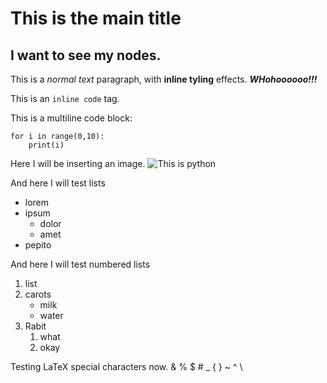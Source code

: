# This is the main title
## I want to see my nodes.
This is a *normal text* paragraph, with **inline tyling** effects.
***WHohoooooo!!!***

This is an ```inline code``` tag.

This is a multiline code block:
```
for i in range(0,10):
    print(i)
```

Here I will be inserting an image.
![This is python](http://animals.sandiegozoo.org/sites/default/files/2016-10/animals_hero_burmesepython.jpg)

And here I will test lists
- lorem
- ipsum
    - dolor
    - amet
- pepito

And here I will test numbered lists
1. list
1. carots
    - milk
    - water
1. Rabit
    1. what
    1. okay

Testing LaTeX special characters now.
& % $ # _ { } ~ ^ \
